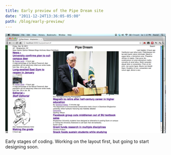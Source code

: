 ```yaml
---
title: Early preview of the Pipe Dream site
date: "2011-12-24T13:36:05-05:00"
path: /blog/early-preview/
---
```


![Early Pipe Dream screenshot](./pipe-dream-development.png)

Early stages of coding. Working on the layout first, but going to start designing soon.
